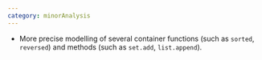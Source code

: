 ```yaml
---
category: minorAnalysis
---
```

* More precise modelling of several container functions (such as `sorted`, `reversed`) and methods (such as `set.add`, `list.append`).

